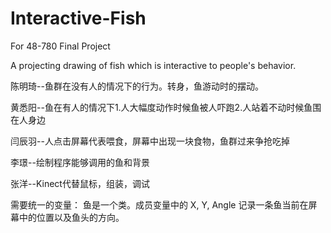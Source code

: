 Interactive-Fish
================

For 48-780 Final Project


A projecting drawing of fish which is interactive to people's behavior.

陈明琦--鱼群在没有人的情况下的行为。转身，鱼游动时的摆动。

黄悉阳--鱼在有人的情况下1.人大幅度动作时候鱼被人吓跑2.人站着不动时候鱼围在人身边

闫辰羽--人点击屏幕代表喂食，屏幕中出现一块食物，鱼群过来争抢吃掉

李璟--绘制程序能够调用的鱼和背景

张洋--Kinect代替鼠标，组装，调试

需要统一的变量： 鱼是一个类。成员变量中的 X, Y, Angle 记录一条鱼当前在屏幕中的位置以及鱼头的方向。
